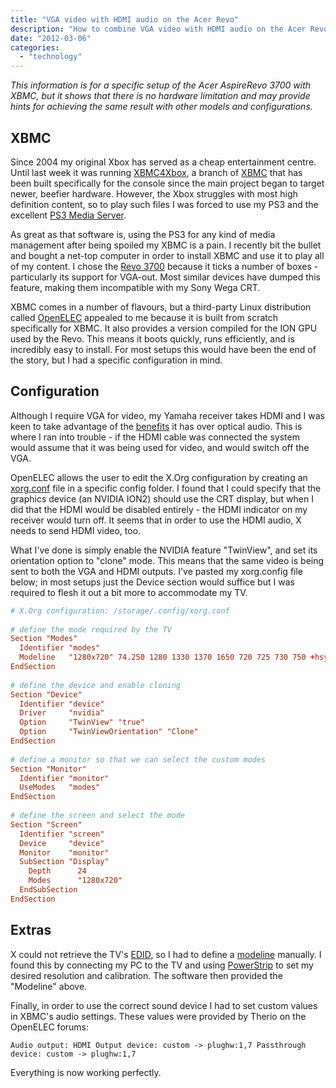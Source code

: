 ```yaml
---
title: "VGA video with HDMI audio on the Acer Revo"
description: "How to combine VGA video with HDMI audio on the Acer Revo"
date: "2012-03-06"
categories: 
  - "technology"
---
```


_This information is for a specific setup of the Acer AspireRevo 3700 with XBMC, but it shows that there is no hardware limitation and may provide hints for achieving the same result with other models and configurations._

## XBMC

Since 2004 my original Xbox has served as a cheap entertainment centre. Until last week it was running [XBMC4Xbox](//www.xbmc4xbox.org/ "XBMC4Xbox"), a branch of [XBMC](//xbmc.org/ "XBMC") that has been built specifically for the console since the main project began to target newer, beefier hardware. However, the Xbox struggles with most high definition content, so to play such files I was forced to use my PS3 and the excellent [PS3 Media Server](//www.ps3mediaserver.org/ "PS3 Media Server").

As great as that software is, using the PS3 for any kind of media management after being spoiled my XBMC is a pain. I recently bit the bullet and bought a net-top computer in order to install XBMC and use it to play all of my content. I chose the [Revo 3700](//us.acer.com/ac/en/US/content/model/PT.SEM02.011 "Revo 3700") because it ticks a number of boxes - particularly its support for VGA-out. Most similar devices have dumped this feature, making them incompatible with my Sony Wega CRT.

XBMC comes in a number of flavours, but a third-party Linux distribution called [OpenELEC](//www.openelec.tv/ "OpenELEC") appealed to me because it is built from scratch specifically for XBMC. It also provides a version compiled for the ION GPU used by the Revo. This means it boots quickly, runs efficiently, and is incredibly easy to install. For most setups this would have been the end of the story, but I had a specific configuration in mind.

## Configuration

Although I require VGA for video, my Yamaha receiver takes HDMI and I was keen to take advantage of the [benefits](//www.tested.com/news/hdmi-vs-optical-vs-analog-audio-whats-the-best-connection/632/) it has over optical audio. This is where I ran into trouble - if the HDMI cable was connected the system would assume that it was being used for video, and would switch off the VGA.

OpenELEC allows the user to edit the X.Org configuration by creating an [xorg.conf](//www.x.org/releases/X11R7.6/doc/man/man5/xorg.conf.5.xhtml "xorg.conf") file in a specific config folder. I found that I could specify that the graphics device (an NVIDIA ION2) should use the CRT display, but when I did that the HDMI would be disabled entirely - the HDMI indicator on my receiver would turn off. It seems that in order to use the HDMI audio, X needs to send HDMI video, too.

What I've done is simply enable the NVIDIA feature "TwinView", and set its orientation option to "clone" mode. This means that the same video is being sent to both the VGA and HDMI outputs. I've pasted my xorg.config file below; in most setups just the Device section would suffice but I was required to flesh it out a bit more to accommodate my TV.

``` xorg.conf
# X.Org configuration: /storage/.config/xorg.conf
 
# define the mode required by the TV
Section "Modes"
  Identifier "modes"
  Modeline   "1280x720" 74.250 1280 1330 1370 1650 720 725 730 750 +hsync +vsync
EndSection
 
# define the device and enable cloning
Section "Device"
  Identifier "device"
  Driver     "nvidia"
  Option     "TwinView" "true"
  Option     "TwinViewOrientation" "Clone"
EndSection
 
# define a monitor so that we can select the custom modes
Section "Monitor"
  Identifier "monitor"
  UseModes   "modes"
EndSection
 
# define the screen and select the mode
Section "Screen"
  Identifier "screen"
  Device     "device"
  Monitor    "monitor"
  SubSection "Display"
    Depth      24
    Modes      "1280x720"
  EndSubSection
EndSection
```

## Extras

X could not retrieve the TV's [EDID](//en.wikipedia.org/wiki/Extended_display_identification_data "EDID"), so I had to define a [modeline](//en.wikipedia.org/wiki/XFree86_Modeline "Modeline") manually. I found this by connecting my PC to the TV and using [PowerStrip](//entechtaiwan.com/util/ps.shtm "PowerStrip") to set my desired resolution and calibration. The software then provided the "Modeline" above.

Finally, in order to use the correct sound device I had to set custom values in XBMC's audio settings. These values were provided by Therio on the OpenELEC forums:

```
Audio output: HDMI Output device: custom -> plughw:1,7 Passthrough device: custom -> plughw:1,7
```

Everything is now working perfectly.
